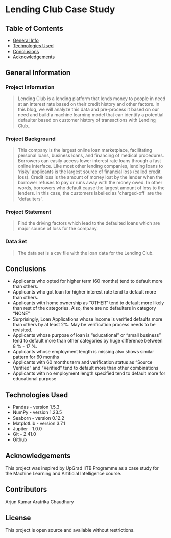 # Lending Club Case Study

## Table of Contents

- [General Info](#general-information)
- [Technologies Used](#technologies-used)
- [Conclusions](#conclusions)
- [Acknowledgements](#acknowledgements)

<!-- You can include any other section that is pertinent to your problem -->

## General Information

### Project Information

> Lending Club is a lending platform that lends money to people in need at an interest rate based on their credit history and other factors. In this blog, we will analyze this data and pre-process it based on our need and build a machine learning model that can identify a potential defaulter based on customer history of transactions with Lending Club..

### Project Background

> This company is the largest online loan marketplace, facilitating personal loans, business loans, and financing of medical procedures. Borrowers can easily access lower interest rate loans through a fast online interface. Like most other lending companies, lending loans to ‘risky’ applicants is the largest source of financial loss (called credit loss). Credit loss is the amount of money lost by the lender when the borrower refuses to pay or runs away with the money owed. In other words, borrowers who default cause the largest amount of loss to the lenders. In this case, the customers labelled as 'charged-off' are the 'defaulters'.

### Project Statement

> Find the driving factors which lead to the defaulted loans which are major source of loss for the company.

### Data Set

> The data set is a csv file with the loan data for the Lending Club.

<!-- You don't have to answer all the questions - just the ones relevant to your project. -->

## Conclusions
- Applicants who opted for higher term (60 months) tend to default more than others.
- Applicants who got loan for higher interest rate tend to default more than others.
- Applicants with home ownership as “OTHER” tend to default more likely than rest of the categories. Also, there are no defaulters in category “NONE”
- Surprisingly, Loan Applications whose Income is verified defaults more than others by at least 2%. May be verification process needs to be revisited.
- Applicants whose purpose of loan is “educational” or “small business” tend to default more than other categories by huge difference between 8 % - 17 %.
- Applicants whose employment length is missing also shows similar pattern for 60 months
- Applicants with 60 months term and verification status as “Source Verified” and “Verified” tend to default more than other combinations
- Applicants with no employment length specified tend to default more for educational purpose
<!-- You don't have to answer all the questions - just the ones relevant to your project. -->

## Technologies Used

- Pandas - version 1.5.3
- NumPy - version 1.23.5
- Seaborn - version 0.12.2
- MatplotLib - version 3.7.1
- Jupiter - 1.0.0
- Git - 2.41.0
- Github

<!-- As the libraries versions keep on changing, it is recommended to mention the version of library used in this project -->

## Acknowledgements

This project was inspired by UpGrad IITB Programme as a case study for the Machine Learning and Artificial Intelligence course.

## Contributors

Arjun Kumar
Aratrika Chaudhury



<!-- Optional -->

<!-- ## License -->

## License

This project is open source and available without restrictions.

<!-- You don't have to include all sections - just the one's relevant to your project -->
